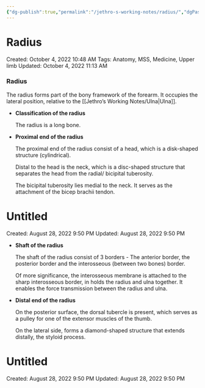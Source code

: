 ```yaml
---
{"dg-publish":true,"permalink":"/jethro-s-working-notes/radius/","dgPassFrontmatter":true}
---
```



# Radius

Created: October 4, 2022 10:48 AM
Tags: Anatomy, MSS, Medicine, Upper limb
Updated: October 4, 2022 11:13 AM

### Radius

The radius forms part of the bony framework of the forearm. It occupies the lateral position, relative to the [[Jethro’s Working Notes/Ulna\|Ulna]].

- **Classification of the radius**
    
    The radius is a long bone.
    
- **Proximal end of the radius**
    
    The proximal end of the radius consist of a head, which is a disk-shaped structure (cylindrical).
    
    Distal to the head is the neck, which is a disc-shaped structure that separates the head from the radial/ bicipital tuberosity.
    
    The bicipital tuberosity lies medial to the neck. It serves as the attachment of the bicep brachii tendon.
    
    
<div class="transclusion internal-embed is-loaded"><div class="markdown-embed">





# Untitled

Created: August 28, 2022 9:50 PM
Updated: August 28, 2022 9:50 PM

</div></div>

    
- **Shaft of the radius**
    
    The shaft of the radius consist of 3 borders - The anterior border, the posterior border and the interosseous (between two bones) border.
    
    Of more significance, the interosseous membrane is attached to the sharp interosseous border, in holds the radius and ulna together. It enables the force transmission between the radius and ulna.
    
- **Distal end of the radius**
    
    On the posterior surface, the dorsal tubercle is present, which serves as a pulley for one of the extensor muscles of the thumb.
    
    On the lateral side, forms a diamond-shaped structure that extends distally, the styloid process.
    
    
<div class="transclusion internal-embed is-loaded"><div class="markdown-embed">





# Untitled

Created: August 28, 2022 9:50 PM
Updated: August 28, 2022 9:50 PM

</div></div>
